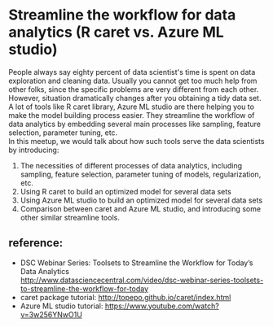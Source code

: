 # Streamline the workflow for data analytics (R caret vs. Azure ML studio)
People always say eighty percent of data scientist's time is spent on data exploration and cleaning data. Usually you cannot get too much help from other folks, since the specific problems are very different from each other.   
However, situation dramatically changes after you obtaining a tidy data set. A lot of tools like R caret library, Azure ML studio are there helping you to make the model building process easier. They streamline the workflow of data analytics by embedding several main processes like sampling, feature selection, parameter tuning, etc.   
In this meetup, we would talk about how such tools serve the data scientists by introducing:  
1. The necessities of different processes of data analytics, including sampling, feature selection, parameter tuning of models, regularization, etc. 
2. Using R caret to build an optimized model for several data sets
3. Using Azure ML studio to build an optimized model for several data sets
4. Comparison between caret and Azure ML studio, and introducing some other similar streamline tools.  

## reference: 
* DSC Webinar Series: Toolsets to Streamline the Workflow for Today’s Data Analytics  
http://www.datasciencecentral.com/video/dsc-webinar-series-toolsets-to-streamline-the-workflow-for-today
* caret package tutorial: http://topepo.github.io/caret/index.html
* Azure ML studio tutorial: https://www.youtube.com/watch?v=3w256YNwO1U
